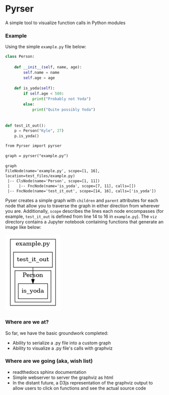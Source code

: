 # Pyrser
A simple tool to visualize function calls in Python modules

### Example
Using the simple ``example.py`` file below:
```python
class Person:
    
    def __init__(self, name, age):
        self.name = name
        self.age = age

    def is_yoda(self):
        if self.age < 500:
            print("Probably not Yoda")
        else:
            print("Quite possibly Yoda")


def test_it_out():
    p = Person("Kyle", 27)
    p.is_yoda()
```

```
from Pyrser import pyrser

graph = pyrser("example.py")

graph
FileNode(name='example.py', scope=[1, 16], location=test_files/example.py)
 |-- ClsNode(name='Person', scope=[1, 11])
 |    |-- FncNode(name='is_yoda', scope=[7, 11], calls=[])
 |-- FncNode(name='test_it_out', scope=[14, 16], calls=['is_yoda'])
```

Pyser creates a simple graph with `children` and `parent` attributes for each node that allow you to traverse the graph in either direction from wherever you are. Additionally, `scope` describes the lines each node encompasses (for example, ``test_it_out`` is defined from line 14 to 16 in ``example.py``). The ``viz`` directory contains a Jupyter notebook containing functions that generate an image like below:

![Alt text](images/example.png "example.png")

### Where are we at?
So far, we have the basic groundwork completed:
- Ability to serialize a .py file into a custom graph
- Ability to visualize a .py file's calls with graphviz

### Where are we going (aka, wish list)
- readthedocs sphinx documentation
- Simple webserver to server the graphviz as html
- In the distant future, a D3js representation of the graphviz output to allow users to click on functions and see the actual source code
